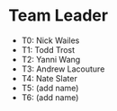 # Team Leader

* T0: Nick Wailes
* T1: Todd Trost
* T2: Yanni Wang
* T3: Andrew Lacouture
* T4: Nate Slater
* T5: (add name)
* T6: (add name)
